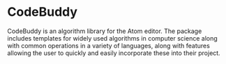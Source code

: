 # CodeBuddy

CodeBuddy is an algorithm library for the Atom editor. The package includes templates for widely used algorithms in computer science along with common operations in a variety of languages, along with features allowing the user to quickly and easily incorporate these into their project.
